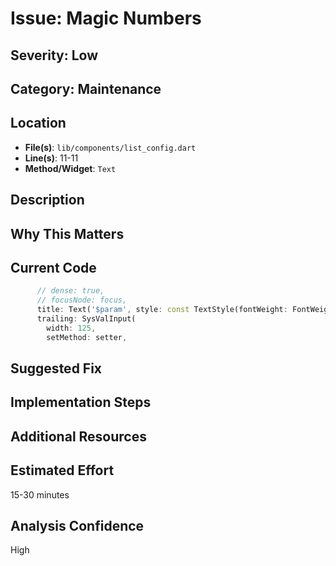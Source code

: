 # Issue: Magic Numbers

## Severity: Low

## Category: Maintenance

## Location
- **File(s)**: `lib/components/list_config.dart`
- **Line(s)**: 11-11
- **Method/Widget**: `Text`

## Description


## Why This Matters


## Current Code
```dart
      // dense: true,
      // focusNode: focus,
      title: Text('$param', style: const TextStyle(fontWeight: FontWeight.bold, fontSize: 18)),
      trailing: SysValInput(
        width: 125,
        setMethod: setter,
```

## Suggested Fix


## Implementation Steps


## Additional Resources


## Estimated Effort
15-30 minutes

## Analysis Confidence
High
